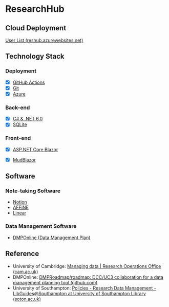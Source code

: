 # ResearchHub

## Cloud Deployment

[User List (reshub.azurewebsites.net)](https://reshub.azurewebsites.net/fetchdata)

## Technology Stack

### Deployment

-   [x] [GitHub Actions](https://docs.github.com/en/actions)
-   [x] [Git](https://git-scm.com/doc)
-   [x] [Azure](https://azure.microsoft.com/en-gb/free/search/?ef_id=_k_Cj0KCQjwnMWkBhDLARIsAHBOftr5t_dmE2EQ4wQNg_MMh7HZypFviT4P3G39H4-WKofyQZ4231OFMg8aAue_EALw_wcB_k_&OCID=AIDcmm3bvqzxp1_SEM__k_Cj0KCQjwnMWkBhDLARIsAHBOftr5t_dmE2EQ4wQNg_MMh7HZypFviT4P3G39H4-WKofyQZ4231OFMg8aAue_EALw_wcB_k_&gad=1&gclid=Cj0KCQjwnMWkBhDLARIsAHBOftr5t_dmE2EQ4wQNg_MMh7HZypFviT4P3G39H4-WKofyQZ4231OFMg8aAue_EALw_wcB)

### Back-end

-   [x] [C# & .NET 6.0](https://learn.microsoft.com/en-us/dotnet/csharp/programming-guide/concepts/linq/)
-   [x] [SQLite](https://www.sqlite.org/index.html)

### Front-end

-   [x] [ASP.NET Core Blazor](https://learn.microsoft.com/en-us/aspnet/core/blazor/?view=aspnetcore-7.0)

-   [x] [MudBlazor](https://mudblazor.com/docs/overview)

## Software

### Note-taking Software

-   [Notion](https://www.notion.so/)
-   [AFFiNE](https://affine.pro/)
-   [Linear](https://linear.app/)

### Data Management Software

-   [DMPOnline (Data Management Plan)](https://dmponline.dcc.ac.uk/)

## Reference

-   University of Cambridge: [Managing data | Research Operations Office (cam.ac.uk)](https://www.research-operations.admin.cam.ac.uk/managing-research-projects/research-data-management)
-   DMPOnline: [DMPRoadmap/roadmap: DCC/UC3 collaboration for a data management planning tool (github.com)](https://github.com/DMPRoadmap/roadmap)
-   University of Southampton: [Policies - Research Data Management - LibGuides@Southampton at University of Southampton Library (soton.ac.uk)](https://library.soton.ac.uk/researchdata/policies)